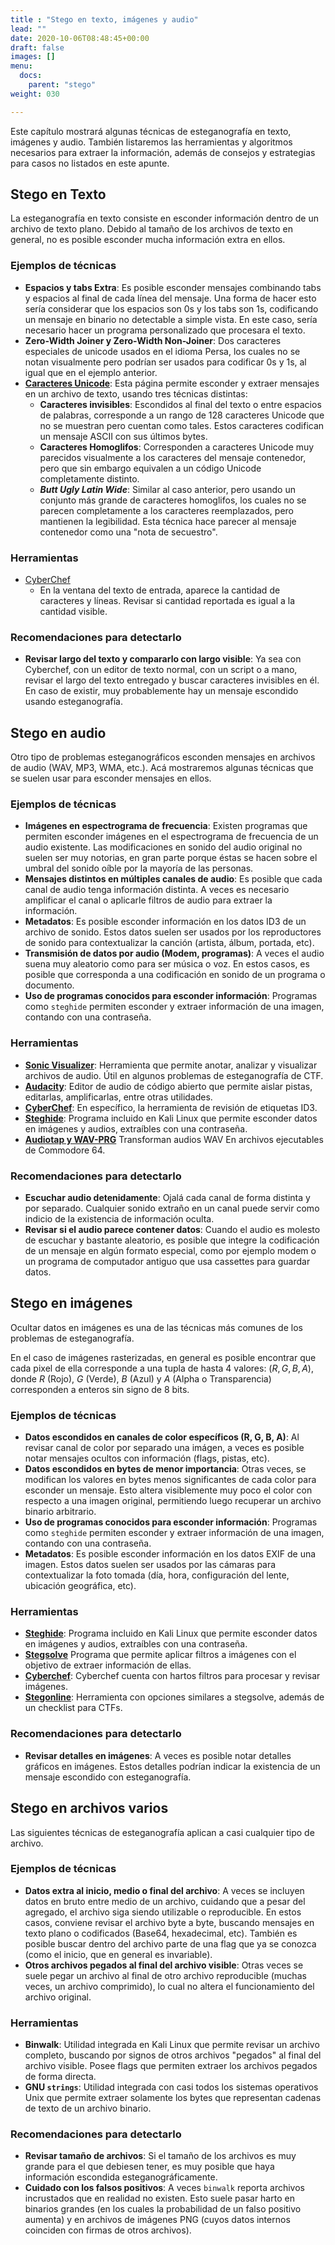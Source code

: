 ```yaml
---
title : "Stego en texto, imágenes y audio"
lead: ""
date: 2020-10-06T08:48:45+00:00
draft: false
images: []
menu:
  docs:
    parent: "stego"
weight: 030

---
```


Este capítulo mostrará algunas técnicas de esteganografía en texto, imágenes y audio. También listaremos las herramientas y algoritmos necesarios para extraer la información, además de consejos y estrategias para casos no listados en este apunte.

## Stego en Texto

La esteganografía en texto consiste en esconder información dentro de un archivo de texto plano. Debido al tamaño de los archivos de texto en general, no es posible esconder mucha información extra en ellos.

### Ejemplos de técnicas

* **Espacios y tabs Extra**: Es posible esconder mensajes combinando tabs y espacios al final de cada línea del mensaje. Una forma de hacer esto sería considerar que los espacios son 0s y los tabs son 1s, codificando un mensaje en binario no detectable a simple vista. En este caso, sería necesario hacer un programa personalizado que procesara el texto.
* **Zero-Width Joiner y Zero-Width Non-Joiner**: Dos caracteres especiales de unicode usados en el idioma Persa, los cuales no se notan visualmente pero podrían ser usados para codificar 0s y 1s, al igual que en el ejemplo anterior.  
* [**Caracteres Unicode**](https://www.irongeek.com/i.php?page=security/unicode-steganography-homoglyph-encoder): Esta página permite esconder y extraer mensajes en un archivo de texto, usando tres técnicas distintas:
  * **Caracteres invisibles**: Escondidos al final del texto o entre espacios de palabras, corresponde a un rango de 128 caracteres Unicode que no se muestran pero cuentan como tales. Estos caracteres codifican un mensaje ASCII con sus últimos bytes.
  * **Caracteres Homoglifos**: Corresponden a caracteres Unicode muy parecidos visualmente a los caracteres del mensaje contenedor, pero que sin embargo equivalen a un código Unicode completamente distinto.
  * **_Butt Ugly Latin Wide_**: Similar al caso anterior, pero usando un conjunto más grande de caracteres homoglifos, los cuales no se parecen completamente a los caracteres reemplazados, pero mantienen la legibilidad. Esta técnica hace parecer al mensaje contenedor como una "nota de secuestro".

### Herramientas

* [CyberChef](https://gchq.github.io/CyberChef/)
  * En la ventana del texto de entrada, aparece la cantidad de caracteres y líneas. Revisar si cantidad reportada es igual a la cantidad visible.

### Recomendaciones para detectarlo

* **Revisar largo del texto y compararlo con largo visible**: Ya sea con Cyberchef, con un editor de texto normal, con un script o a mano, revisar el largo del texto entregado y buscar caracteres invisibles en él. En caso de existir, muy probablemente hay un mensaje escondido usando esteganografía.

## Stego en audio

Otro tipo de problemas esteganográficos esconden mensajes en archivos de audio (WAV, MP3, WMA, etc.). Acá mostraremos algunas técnicas que se suelen usar para esconder mensajes en ellos.

### Ejemplos de técnicas

* **Imágenes en espectrograma de frecuencia**: Existen programas que permiten esconder imágenes en el espectrograma de frecuencia de un audio existente. Las modificaciones en sonido del audio original no suelen ser muy notorias, en gran parte porque éstas se hacen sobre el umbral del sonido oíble por la mayoría de las personas.
* **Mensajes distintos en múltiples canales de audio**: Es posible que cada canal de audio tenga información distinta. A veces es necesario amplificar el canal o aplicarle filtros de audio para extraer la información.
* **Metadatos**: Es posible esconder información en los datos ID3 de un archivo de sonido. Estos datos suelen ser usados por los reproductores de sonido para contextualizar la canción (artista, álbum, portada, etc).
* **Transmisión de datos por audio (Modem, programas)**: A veces el audio suena muy aleatorio como para ser música o voz. En estos casos, es posible que corresponda a una codificación en sonido de un programa o documento.
* **Uso de programas conocidos para esconder información**: Programas como `steghide` permiten esconder y extraer información de una imagen, contando con una contraseña.

### Herramientas

* [**Sonic Visualizer**](https://sonicvisualiser.org/): Herramienta que permite anotar, analizar y visualizar archivos de audio. Útil en algunos problemas de esteganografía de CTF.
* [**Audacity**](https://www.audacityteam.org/): Editor de audio de código abierto que permite aislar pistas, editarlas, amplificarlas, entre otras utilidades.
* [**CyberChef**](https://gchq.github.io/CyberChef/#recipe=Extract_ID3()): En específico, la herramienta de revisión de etiquetas ID3.
* [**Steghide**](http://steghide.sourceforge.net/): Programa incluido en Kali Linux que permite esconder datos en imágenes y audios, extraíbles con una contraseña.
* [**Audiotap y WAV-PRG**](http://wav-prg.sourceforge.net/screenshots.html) Transforman audios WAV En archivos ejecutables de Commodore 64.

### Recomendaciones para detectarlo

* **Escuchar audio detenidamente**: Ojalá cada canal de forma distinta y por separado.  Cualquier sonido extraño en un canal puede servir como indicio de la existencia de información oculta.
* **Revisar si el audio parece contener datos**: Cuando el audio es molesto de escuchar y bastante aleatorio, es posible que integre la codificación de un mensaje en algún formato especial, como por ejemplo modem o un programa de computador antiguo que usa cassettes para guardar datos.

## Stego en imágenes

Ocultar datos en imágenes es una de las técnicas más comunes de los problemas de esteganografía.

En el caso de imágenes rasterizadas, en general es posible encontrar que cada pixel de ella corresponde a una tupla de hasta 4 valores: $(R,G,B,A)$, donde $R$ (Rojo), $G$ (Verde), $B$ (Azul) y $A$ (Alpha o Transparencia) corresponden a enteros sin signo de 8 bits.

### Ejemplos de técnicas

* **Datos escondidos en canales de color específicos (R, G, B, A)**: Al revisar canal de color por separado una imágen, a veces es posible notar mensajes ocultos con información (flags, pistas, etc).
* **Datos escondidos en bytes de menor importancia**: Otras veces, se modifican los valores en bytes menos significantes de cada color para esconder un mensaje. Esto altera visiblemente muy poco el color con respecto a una imagen original, permitiendo luego recuperar un archivo binario arbitrario.
* **Uso de programas conocidos para esconder información**: Programas como `steghide` permiten esconder y extraer información de una imagen, contando con una contraseña.
* **Metadatos**: Es posible esconder información en los datos EXIF de una imagen. Estos datos suelen ser usados por las cámaras para contextualizar la foto tomada (día, hora, configuración del lente, ubicación geográfica, etc).

### Herramientas

* [**Steghide**](http://steghide.sourceforge.net/): Programa incluido en Kali Linux que permite esconder datos en imágenes y audios, extraíbles con una contraseña.
* [**Stegsolve**](https://github.com/Giotino/stegsolve) Programa que permite aplicar filtros a imágenes con el objetivo de extraer información de ellas.
* [**Cyberchef**](https://gchq.github.io/CyberChef): Cyberchef cuenta con hartos filtros para procesar y revisar imágenes.
* [**Stegonline**](https://stegonline.georgeom.net/checklist): Herramienta con opciones similares a stegsolve, además de un checklist para CTFs.

### Recomendaciones para detectarlo

* **Revisar detalles en imágenes**: A veces es posible notar detalles gráficos en imágenes. Estos detalles podrían indicar la existencia de un mensaje escondido con esteganografía.

## Stego en archivos varios

Las siguientes técnicas de esteganografía aplican a casi cualquier tipo de archivo.

### Ejemplos de técnicas

* **Datos extra al inicio, medio o final del archivo**: A veces se incluyen datos en bruto entre medio de un archivo, cuidando que a pesar del agregado, el archivo siga siendo utilizable o reproducible. En estos casos, conviene revisar el archivo byte a byte, buscando mensajes en texto plano o codificados (Base64, hexadecimal, etc). También es posible buscar dentro del archivo parte de una flag que ya se conozca (como el inicio, que en general es invariable).
* **Otros archivos pegados al final del archivo visible**: Otras veces se suele pegar un archivo al final de otro archivo reproducible (muchas veces, un archivo comprimido), lo cual no altera el funcionamiento del archivo original.

### Herramientas

* **Binwalk**: Utilidad integrada en Kali Linux que permite revisar un archivo completo, buscando por signos de otros archivos "pegados" al final del archivo visible. Posee flags que permiten extraer los archivos pegados de forma directa.
* **GNU `strings`**: Utilidad integrada con casi todos los sistemas operativos Unix que permite extraer solamente los bytes que representan cadenas de texto de un archivo binario.

### Recomendaciones para detectarlo

* **Revisar tamaño de archivos**: Si el tamaño de los archivos es muy grande para el que debiesen tener, es muy posible que haya información escondida esteganográficamente.
* **Cuidado con los falsos positivos**: A veces `binwalk` reporta archivos incrustados que en realidad no existen. Esto suele pasar harto en binarios grandes (en los cuales la probabilidad de un falso positivo aumenta) y en archivos de imágenes PNG (cuyos datos internos coinciden con firmas de otros archivos).